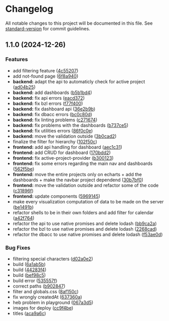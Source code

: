 # Changelog

All notable changes to this project will be documented in this file. See [standard-version](https://github.com/conventional-changelog/standard-version) for commit guidelines.

## 1.1.0 (2024-12-26)


### Features

* add filtering feature ([4c55207](https://github.com/mrVladimirN/Illustry-monorepo/commit/4c55207f527e5ab4ac405f3fc83b3d9129d00f83))
* add not-found page ([6f8a940](https://github.com/mrVladimirN/Illustry-monorepo/commit/6f8a940c29ff58f075b6ec0be00f024ac9f779cd))
* **backend:** adapt the api to automaticly check for active project ([ad04b25](https://github.com/mrVladimirN/Illustry-monorepo/commit/ad04b25e6acf4e008c7422486df7013a982bd166))
* **backend:** add dashboards ([b5b1bd4](https://github.com/mrVladimirN/Illustry-monorepo/commit/b5b1bd40a136821f2f3147dbd0be2421cd9a471e))
* **backend:** fix api errors ([eacd372](https://github.com/mrVladimirN/Illustry-monorepo/commit/eacd372c9d7ced60c6b6d817a28f6f5268ded524))
* **backend:** fix bzl errors ([f77f400](https://github.com/mrVladimirN/Illustry-monorepo/commit/f77f400c7dd9f1768cad03ca245acbbd3b11c3cc))
* **backend:** fix dashboard api ([36e2b9b](https://github.com/mrVladimirN/Illustry-monorepo/commit/36e2b9b80b8380914f8adc22c5280407f0af5df5))
* **backend:** fix dbacc errors ([bc0c80d](https://github.com/mrVladimirN/Illustry-monorepo/commit/bc0c80dfe392ffd8a34a46665805c5877bb5e7cb))
* **backend:** fix linting problems ([c271674](https://github.com/mrVladimirN/Illustry-monorepo/commit/c27167465ba7e83e1fd3a3519629eb17a7ebf8db))
* **backend:** fix problems with the dashboards ([b737ce5](https://github.com/mrVladimirN/Illustry-monorepo/commit/b737ce50287d6b4a72fd10e8a1206062da451f30))
* **backend:** fix utilities errors ([86f0c0e](https://github.com/mrVladimirN/Illustry-monorepo/commit/86f0c0e63eaefe8dbaa02a2bd0e8c016a5e90e17))
* **backend:** move the validation outside ([3b0cad2](https://github.com/mrVladimirN/Illustry-monorepo/commit/3b0cad2d6b120cb9f8de06c961561ee3012d164c))
* finalize the filter for hierarchy ([102f50c](https://github.com/mrVladimirN/Illustry-monorepo/commit/102f50c3aa48a3dbd5f9610dc94ca2089dd7c38b))
* **frontend:** add api handling for dashboard ([aec1c31](https://github.com/mrVladimirN/Illustry-monorepo/commit/aec1c318b17b4e7db78870b32968d00f6ae86ec1))
* **frontend:** add CRUD for dashboard ([170bdd2](https://github.com/mrVladimirN/Illustry-monorepo/commit/170bdd2f75209b06cfbb6638379f1210816bb1ec))
* **frontend:** fix active-project-provider ([b300123](https://github.com/mrVladimirN/Illustry-monorepo/commit/b3001230b6ee795df28ee9e713f7fb839809aec1))
* **frontend:** fix some errors regarding the main nav and dashboards ([562f5be](https://github.com/mrVladimirN/Illustry-monorepo/commit/562f5beb6d887c97f253dac2ae75fc2469242af3))
* **frontend:** move the entire projects only on echarts + add the dashboards + make the navbar project dependend ([30b7bf0](https://github.com/mrVladimirN/Illustry-monorepo/commit/30b7bf04246eae0e5b336da0d63916f69fccab03))
* **frontend:** move the validation outside and refactor some of the code ([c31896f](https://github.com/mrVladimirN/Illustry-monorepo/commit/c31896f44ec60e23977d6dbb138bf31d9f271d0e))
* **frontend:** update components ([5969145](https://github.com/mrVladimirN/Illustry-monorepo/commit/59691454508d00e86ec84b688f3112f47cc8301e))
* make every visualization computation of data to be made on the server ([be1491b](https://github.com/mrVladimirN/Illustry-monorepo/commit/be1491b7f3a33a0f80e3749a7fd78c4874f3a316))
* refactor shells to be in their own folders and add filter for calendar ([a42f764](https://github.com/mrVladimirN/Illustry-monorepo/commit/a42f76453e970d4c5d12898eb499fa30ecc2736c))
* refactor the api to use native promises and delete lodash ([bb9ca2a](https://github.com/mrVladimirN/Illustry-monorepo/commit/bb9ca2a85c7c417871888b5fe1adc5437d580224))
* refactor the bzl to use native promises and delete lodash ([2268cad](https://github.com/mrVladimirN/Illustry-monorepo/commit/2268cadd8b2c5bee1c470efa63f51c3e726b910c))
* refactor the dbacc to use native promises and delete lodash ([f53ae0d](https://github.com/mrVladimirN/Illustry-monorepo/commit/f53ae0d8bb3a5caa86e7c18a5688b55eb45a41eb))


### Bug Fixes

*  filtering special characters ([d02a0e2](https://github.com/mrVladimirN/Illustry-monorepo/commit/d02a0e2d83121829f6fdafc48bb966ffe0193c79))
* build ([6a1ab5b](https://github.com/mrVladimirN/Illustry-monorepo/commit/6a1ab5bf5582532f342e9972548729f6776311f4))
* build ([44283f4](https://github.com/mrVladimirN/Illustry-monorepo/commit/44283f4d18e6e7736175d4a159fa18900622d0bf))
* build ([bef98c5](https://github.com/mrVladimirN/Illustry-monorepo/commit/bef98c5d552dee3cd9871d498430feb20c782628))
* build error ([535557f](https://github.com/mrVladimirN/Illustry-monorepo/commit/535557f8f590c8c499cdaaf0d6b8a60962cf3b01))
* correct paths ([b902847](https://github.com/mrVladimirN/Illustry-monorepo/commit/b902847710184ee66321e19a05ba9d21fab21521))
* filter and globals.css ([8af150c](https://github.com/mrVladimirN/Illustry-monorepo/commit/8af150c933b618364f2fc21a1707d36fec56bf70))
* fix wrongly createdAt ([637360a](https://github.com/mrVladimirN/Illustry-monorepo/commit/637360a5fcb68549676f2942556279dd6f654b5b))
* heb problem in playground ([067a3d5](https://github.com/mrVladimirN/Illustry-monorepo/commit/067a3d5ed4860fcbf79f7f571eef94d2365ba362))
* images for deploy ([cc9f4be](https://github.com/mrVladimirN/Illustry-monorepo/commit/cc9f4be3355dd37dca402236f916cbcad3bc8c1c))
* titles ([aca9a6c](https://github.com/mrVladimirN/Illustry-monorepo/commit/aca9a6c12813f708c46d844366af0d50d0f4fa53))
